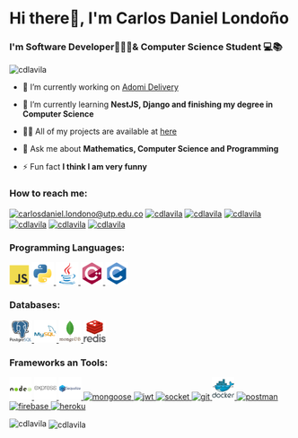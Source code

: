 <h1>Hi there👋, I'm Carlos Daniel Londoño</h1>
<h3>I'm Software Developer👨🏾‍💻& Computer Science Student 💻📚</h3>

<p align="left"> <img src="https://komarev.com/ghpvc/?username=cdlavila&label=Profile%20views&color=0e75b6&style=flat" alt="cdlavila" /> </p>

- 🔭 I’m currently working on [Adomi Delivery](https://adomi.app)

- 🌱 I’m currently learning **NestJS, Django and finishing my degree in Computer Science**

- 👨‍💻 All of my projects are available at [here](https://github.com/cdlavila?tab=repositories)

- 💬 Ask me about **Mathematics, Computer Science and Programming**

- ⚡ Fun fact **I think I am very funny**

<h3 align="left">How to reach me:</h3>
<p align="left">
<a href="mailto:carlosdaniel.londono@utp.edu.co" target="blank"><img align="center" src="https://upload.wikimedia.org/wikipedia/commons/7/7e/Gmail_icon_%282020%29.svg" alt="carlosdaniel.londono@utp.edu.co" height="25" width="35" /></a>
<a href="https://linkedin.com/in/cdlavila" target="blank"><img align="center" src="https://raw.githubusercontent.com/rahuldkjain/github-profile-readme-generator/master/src/images/icons/Social/linked-in-alt.svg" alt="cdlavila" height="30" width="40" /></a>
<a href="https://twitter.com/cdlavila" target="blank"><img align="center" src="https://raw.githubusercontent.com/rahuldkjain/github-profile-readme-generator/master/src/images/icons/Social/twitter.svg" alt="cdlavila" height="30" width="40" /></a>
<a href="https://facebook.com/cdlavila" target="blank"><img align="center" src="https://raw.githubusercontent.com/rahuldkjain/github-profile-readme-generator/master/src/images/icons/Social/facebook.svg" alt="cdlavila" height="30" width="40" /></a>
<a href="https://instagram.com/cdlavila" target="blank"><img align="center" src="https://raw.githubusercontent.com/rahuldkjain/github-profile-readme-generator/master/src/images/icons/Social/instagram.svg" alt="cdlavila" height="30" width="40" /></a>
<a href="https://wa.me/573205821741" target="blank"><img align="center" src="https://raw.githubusercontent.com/rahuldkjain/github-profile-readme-generator/master/src/images/icons/Social/whatsapp.svg" alt="cdlavila" height="30" width="40" /></a>
<a href="https://t.me/cdlavila" target="blank"><img align="center" src="https://upload.wikimedia.org/wikipedia/commons/8/82/Telegram_logo.svg" alt="cdlavila" height="30" width="40" /></a>
</p>
</p>

<h3 align="left">Programming Languages:</h3>
<p align="left"> <a href="https://developer.mozilla.org/en-US/docs/Web/JavaScript" target="_blank" rel="noreferrer"> <img src="https://raw.githubusercontent.com/devicons/devicon/master/icons/javascript/javascript-original.svg" alt="javascript" width="35" height="35"/> </a> <a href="https://www.python.org" target="_blank" rel="noreferrer"> <img src="https://raw.githubusercontent.com/devicons/devicon/master/icons/python/python-original.svg" alt="python" width="40" height="40"/> </a> <a href="https://www.java.com" target="_blank" rel="noreferrer"> <img src="https://raw.githubusercontent.com/devicons/devicon/master/icons/java/java-original.svg" alt="java" width="40" height="40"/> </a> <a href="https://www.w3schools.com/cpp/" target="_blank" rel="noreferrer"> <img src="https://raw.githubusercontent.com/devicons/devicon/master/icons/cplusplus/cplusplus-original.svg" alt="cplusplus" width="40" height="40"/> <a href="https://www.cprogramming.com/" target="_blank" rel="noreferrer"> <img src="https://raw.githubusercontent.com/devicons/devicon/master/icons/c/c-original.svg" alt="c" width="40" height="40"/> </a> </p>

<h3 align="left">Databases:</h3>
<p align="left"> <a href="https://www.postgresql.org" target="_blank" rel="noreferrer"> <img src="https://raw.githubusercontent.com/devicons/devicon/master/icons/postgresql/postgresql-original-wordmark.svg" alt="postgresql" width="40" height="40"/> </a> <a href="https://www.mysql.com/" target="_blank" rel="noreferrer"> <img src="https://raw.githubusercontent.com/devicons/devicon/master/icons/mysql/mysql-original-wordmark.svg" alt="mysql" width="40" height="40"/> </a> <a href="https://www.mongodb.com/" target="_blank" rel="noreferrer"> <img src="https://raw.githubusercontent.com/devicons/devicon/master/icons/mongodb/mongodb-original-wordmark.svg" alt="mongodb" width="40" height="40"/> </a> <a href="https://redis.io" target="_blank" rel="noreferrer"> <img src="https://raw.githubusercontent.com/devicons/devicon/master/icons/redis/redis-original-wordmark.svg" alt="redis" width="40" height="40"/> </a> </p>

<h3 align="left">Frameworks an Tools:</h3>
<p align="left"> <a href="https://nodejs.org" target="_blank" rel="noreferrer"> <img src="https://raw.githubusercontent.com/devicons/devicon/master/icons/nodejs/nodejs-original-wordmark.svg" alt="nodejs" width="40" height="40"/> </a> <a href="https://expressjs.com" target="_blank" rel="noreferrer"> <img src="https://raw.githubusercontent.com/devicons/devicon/master/icons/express/express-original-wordmark.svg" alt="express" width="40" height="40"/> </a> <a href="https://sequelize.org" target="_blank" rel="noreferrer"> <img src="https://raw.githubusercontent.com/devicons/devicon/master/icons/sequelize/sequelize-original-wordmark.svg" alt="sequelize" width="40" height="40"/> </a> </a> <a href="https://mongoosejs.com" target="_blank" rel="noreferrer"> <img src="https://mongoosejs.com/docs/images/favicon/favicon-96x96.png" alt="mongoose" width="35" height="35"/> </a> <a href="https://jwt.io" target="_blank" rel="noreferrer"> <img src="https://jwt.io/img/pic_logo.svg" alt="jwt" width="40" height="40"/> </a> <a href="https://socket.io" target="_blank" rel="noreferrer"> <img src="https://socket.io/images/logo.svg" alt="socket" width="40" height="40"/> </a> <a href="https://git-scm.com/" target="_blank" rel="noreferrer"> <img src="https://www.vectorlogo.zone/logos/git-scm/git-scm-icon.svg" alt="git" width="40" height="40"/> </a> <a href="https://www.docker.com/" target="_blank" rel="noreferrer"> <img src="https://raw.githubusercontent.com/devicons/devicon/master/icons/docker/docker-original-wordmark.svg" alt="docker" width="40" height="40"/> </a> <a href="https://postman.com" target="_blank" rel="noreferrer"> <img src="https://www.vectorlogo.zone/logos/getpostman/getpostman-icon.svg" alt="postman" width="40" height="40"/> </a> <a href="https://firebase.google.com/" target="_blank" rel="noreferrer"> <img src="https://www.vectorlogo.zone/logos/firebase/firebase-icon.svg" alt="firebase" width="40" height="40"/> </a> <a href="https://heroku.com" target="_blank" rel="noreferrer"> <img src="https://www.vectorlogo.zone/logos/heroku/heroku-icon.svg" alt="heroku" width="40" height="40"/> </a> </p>

<p><img align="left" src="https://github-readme-stats.vercel.app/api/top-langs?username=cdlavila&show_icons=true&locale=en&layout=compact" alt="cdlavila" /></p>

<p>&nbsp;<img align="center" src="https://github-readme-stats.vercel.app/api?username=cdlavila&show_icons=true&locale=en" alt="cdlavila" /></p>

